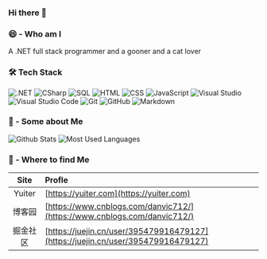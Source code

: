 ### Hi there 👋

<!--
**danvic712/danvic712** is a ✨ _special_ ✨ repository because its `README.md` (this file) appears on your GitHub profile.

Here are some ideas to get you started:

- 🔭 I’m currently working on ...
- 🌱 I’m currently learning ...
- 👯 I’m looking to collaborate on ...
- 🤔 I’m looking for help with ...
- 💬 Ask me about ...
- 📫 How to reach me: ...
- 😄 Pronouns: ...
- ⚡ Fun fact: ...
  -->

### 😄 - Who am I

A .NET full stack programmer and a gooner and a cat lover

### 🛠 Tech Stack

![.NET](https://img.shields.io/badge/-.NET-05122A?style=flat&logo=.NET)
![CSharp](https://img.shields.io/badge/-CSharp-05122A?style=flat&logo=c#)
![SQL](https://img.shields.io/badge/-SQL-05122A?style=flat&logo=mysql)
![HTML](https://img.shields.io/badge/-HTML-05122A?style=flat&logo=HTML5)
![CSS](https://img.shields.io/badge/-CSS-05122A?style=flat&logo=CSS3&logoColor=1572B6)
![JavaScript](https://img.shields.io/badge/-JavaScript-05122A?style=flat&logo=javascript)
![Visual Studio](https://img.shields.io/badge/-Visual%20Studio-05122A?style=flat&logo=visual-studio&logoColor=AB75E9)
![Visual Studio Code](https://img.shields.io/badge/-Visual%20Studio%20Code-05122A?style=flat&logo=visual-studio-code&logoColor=007ACC)
![Git](https://img.shields.io/badge/-Git-05122A?style=flat&logo=git)
![GitHub](https://img.shields.io/badge/-GitHub-05122A?style=flat&logo=github)
![Markdown](https://img.shields.io/badge/-Markdown-05122A?style=flat&logo=markdown)

### 💬 - Some about Me

![Github Stats](https://github-readme-stats.vercel.app/api?username=danvic712&show_icons=true&count_private=true)
![Most Used Languages](https://github-readme-stats.vercel.app/api/top-langs/?username=danvic712&layout=compact)

### 🌱 - Where to find Me

|   Site   | Profle                                                       |
| :------: | :----------------------------------------------------------- |
|  Yuiter  | [https://yuiter.com](https://yuiter.com)                     |
|  博客园  | [https://www.cnblogs.com/danvic712/](https://www.cnblogs.com/danvic712/) |
| 掘金社区 | [https://juejin.cn/user/395479916479127](https://juejin.cn/user/395479916479127) |

<!--

### 🤝🏻 Contact with Me

<a mailto="danvic.wang@outlook.com"><img src="https://img.shields.io/badge/-Email-0077B5?style=flat&logo=Outlook&logoColor=white"/></a>
-->

